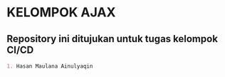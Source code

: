 # KELOMPOK AJAX
Repository ini ditujukan untuk tugas kelompok  CI/CD
---
```markdown
1. Hasan Maulana Ainulyaqin 
````
